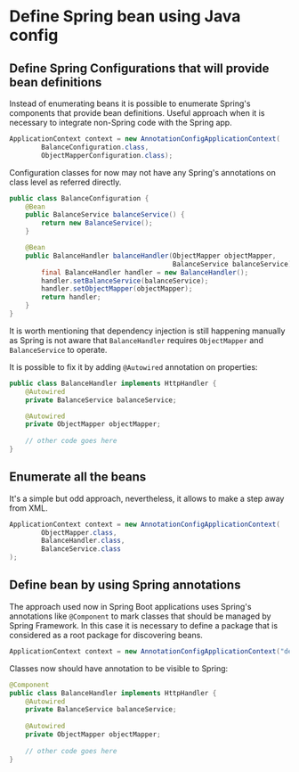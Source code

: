 # Define Spring bean using Java config

## Define Spring Configurations that will provide bean definitions

Instead of enumerating beans it is possible to enumerate Spring's components that provide bean
definitions. Useful approach when it is necessary to integrate non-Spring code with the Spring app.

```java
ApplicationContext context = new AnnotationConfigApplicationContext(
        BalanceConfiguration.class,
        ObjectMapperConfiguration.class);
```

Configuration classes for now may not have any Spring's annotations on class level as referred directly.

```java
public class BalanceConfiguration {
    @Bean
    public BalanceService balanceService() {
        return new BalanceService();
    }

    @Bean
    public BalanceHandler balanceHandler(ObjectMapper objectMapper,
                                         BalanceService balanceService) {
        final BalanceHandler handler = new BalanceHandler();
        handler.setBalanceService(balanceService);
        handler.setObjectMapper(objectMapper);
        return handler;
    }
}
```

It is worth mentioning that dependency injection is still happening manually as Spring is not aware that
`BalanceHandler` requires `ObjectMapper` and `BalanceService` to operate. 

It is possible to fix it by adding `@Autowired` annotation on properties: 

```java
public class BalanceHandler implements HttpHandler {
    @Autowired
    private BalanceService balanceService;

    @Autowired
    private ObjectMapper objectMapper;
    
    // other code goes here
}
```

## Enumerate all the beans

It's a simple but odd approach, nevertheless, it allows to make a step away from XML. 

```java
ApplicationContext context = new AnnotationConfigApplicationContext(
        ObjectMapper.class,
        BalanceHandler.class,
        BalanceService.class
);
```

## Define bean by using Spring annotations

The approach used now in Spring Boot applications uses Spring's annotations like `@Component` to 
mark classes that should be managed by Spring Framework. In this case it is necessary to define a package
that is considered as a root package for discovering beans. 

```java
ApplicationContext context = new AnnotationConfigApplicationContext("dev.abarmin.balance.app");
```

Classes now should have annotation to be visible to Spring: 

```java
@Component
public class BalanceHandler implements HttpHandler {
    @Autowired
    private BalanceService balanceService;
    
    @Autowired
    private ObjectMapper objectMapper;
    
    // other code goes here
}
```